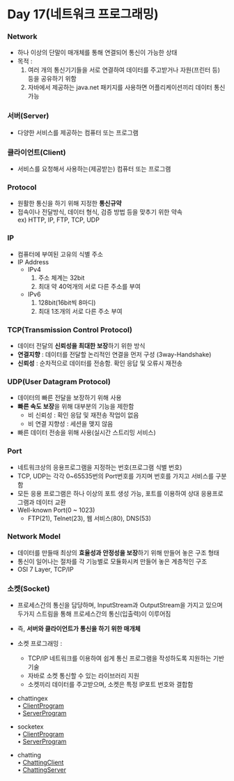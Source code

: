 # Day 17(네트워크 프로그래밍)  

### Network  
  - 하나 이상의 단말이 매개체를 통해 연결되어 통신이 가능한 상태  
  - 목적 : 
    1. 여러 개의 통신기기들을 서로 연결하여 데이터를 주고받거나 자원(프린터 등) 등을 공유하기 위함  
    2. 자바에서 제공하는 java.net 패키지를 사용하면 어플리케이션끼리 데이터 통신 가능  

### 서버(Server)  
  - 다양한 서비스를 제공하는 컴퓨터 또는 프로그램  
  
### 클라이언트(Client)  
  - 서비스를 요청해서 사용하는(제공받는) 컴퓨터 또는 프로그램  
  
### Protocol  
  - 원활한 통신을 하기 위해 지정한 **통신규약**  
  - 접속이나 전달방식, 데이터 형식, 검증 방법 등을 맞추기 위한 약속  
  ex) HTTP, IP, FTP, TCP, UDP  
  
### IP  
  - 컴퓨터에 부여된 고유의 식별 주소  
  - IP Address  
    - IPv4  
      1. 주소 체계는 32bit  
      2. 최대 약 40억개의 서로 다른 주소를 부여  
    - IPv6  
      1. 128bit(16bit씩 8마디)  
      2. 최대 1조개의 서로 다른 주소 부여  
  
### TCP(Transmission Control Protocol)  
  - 데이터 전달의 **신뢰성을 최대한 보장**하기 위한 방식  
  - **연결지향** : 데이터를 전달할 논리적인 연결을 먼저 구성 (3way-Handshake)  
  - **신뢰성** : 순차적으로 데이터를 전송함. 확인 응답 및 오류시 재전송  

### UDP(User Datagram Protocol)  
  - 데이터의 빠른 전달을 보장하기 위해 사용  
  - **빠른 속도 보장**을 위해 대부분의 기능을 제한함  
    - 비 신뢰성 : 확인 응답 및 재전송 작업이 없음  
    - 비 연결 지향성 : 세션을 맺지 않음  
  - 빠른 데이터 전송을 위해 사용(실시간 스트리밍 서비스)  

### Port  
  - 네트워크상의 응용프로그램을 지정하는 번호(프로그램 식별 번호)  
  - TCP, UDP는 각각 0~65535번의 Port번호를 가지며 번호를 가지고 서비스를 구분함  
  - 모든 응용 프로그램은 하나 이상의 포트 생성 가능, 포트를 이용하여 상대 응용프로그램과 데이터 교환  
  - Well-known Port(0 ~ 1023)  
    - FTP(21), Telnet(23), 웹 서비스(80), DNS(53)  
    
### Network Model  
  - 데이터를 만들때 최상의 **효율성과 안정성을 보장**하기 위해 만들어 놓은 구조 형태  
  - 통신이 일어나는 절차를 각 기능별로 모듈화시켜 만들어 놓은 계층적인 구조  
  - OSI 7 Layer, TCP/IP  
  
### 소켓(Socket)  
  - 프로세스간의 통신을 담당하며, InputStream과 OutputStream을 가지고 있으며 두가지 스트림을 통해 프로세스간의 통신(입출력)이 이루어짐  
  - 즉, **서버와 클라이언트가 통신을 하기 위한 매개체**  
  
  - 소켓 프로그래밍 :  
    - TCP/IP 네트워크를 이용하여 쉽게 통신 프로그램을 작성하도록 지원하는 기반 기술  
    - 자바로 소켓 통신할 수 있는 라이브러리 지원  
    - 소켓끼리 데이터를 주고받으며, 소켓은 특정 IP포트 번호와 결합함  
    
- chattingex  
• [ClientProgram](https://github.com/icici0093/KH_Study/blob/main/code/Day_18_Socket/src/chattingex/ClientProgram.java)  
• [ServerProgram](https://github.com/icici0093/KH_Study/blob/main/code/Day_18_Socket/src/chattingex/ServerProgram.java)  

- socketex  
• [ClientProgram](https://github.com/icici0093/KH_Study/blob/main/code/Day_18_Socket/src/socketex/ClientProgram.java)  
• [ServerProgram](https://github.com/icici0093/KH_Study/blob/main/code/Day_18_Socket/src/socketex/ServerProgram.java)  

- chatting  
• [ChattingClient](https://github.com/icici0093/KH_Study/blob/main/code/Day_18_Socket/src/chatting/ChattingClient.java)  
• [ChattingServer](https://github.com/icici0093/KH_Study/blob/main/code/Day_18_Socket/src/chatting/ChattingServer.java)  




